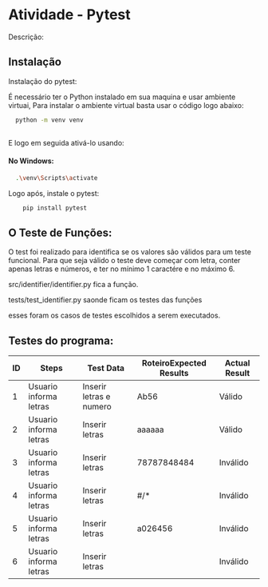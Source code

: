 
# Atividade - Pytest

Descrição:


## Instalação

Instalação do pytest:

É necessário ter o Python instalado em sua maquina e usar ambiente virtuai, 
Para instalar o ambiente virtual basta usar o código logo abaixo:
```bash
  python -m venv venv
  
```
E logo em seguida ativá-lo usando:
#### No Windows:
```bash
  .\venv\Scripts\activate
```
Logo após, instale o pytest:
```bash
    pip install pytest
```

## O Teste de Funções:

O test foi realizado para identifica se os valores são válidos para um teste funcional. Para que seja válido o teste deve
começar com letra, conter apenas letras e números, e ter no mínimo 1 caractére e 
no máximo 6. 

src/identifier/identifier.py fica a função.

tests/test_identifier.py saonde ficam os testes das funções

esses foram os casos de testes escolhidos a serem executados.
## Testes do programa:


| ID | Steps | Test Data | RoteiroExpected Results | Actual Result|
|----|--------|-----------|---------|----------|
| 1| Usuario informa letras|Inserir letras e numero| Ab56| Válido|
| 2| Usuario informa letras|Inserir letras| aaaaaa| Válido|
| 3| Usuario informa letras|Inserir letras| 78787848484| Inválido|
| 4| Usuario informa letras|Inserir letras| #/*| Inválido|
| 5| Usuario informa letras|Inserir letras| a026456| Inválido|
| 6| Usuario informa letras|Inserir letras| | Inválido|





